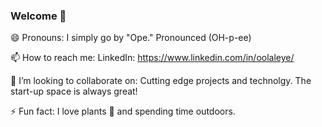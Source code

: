<h3> Welcome 👋 </h3>

<!--
**Op-Design/Op-Design** is a ✨ _special_ ✨ repository because its `README.md` (this file) appears on your GitHub profile.

Here are some ideas to get you started:

- 🔭 I’m currently working on ...
- 🌱 I’m currently learning ...
- 👯 I’m looking to collaborate on ...
- 🤔 I’m looking for help with ...
- 💬 Ask me about ...
- 📫 How to reach me: ...
- 😄 Pronouns: ...
- ⚡ Fun fact: ...
-->

😄 Pronouns:
I simply go by "Ope." Pronounced (OH-p-ee)

📫 How to reach me:
LinkedIn: https://www.linkedin.com/in/oolaleye/

👯 I’m looking to collaborate on:
Cutting edge projects and technolgy. The start-up space is always great!

⚡ Fun fact:
I love plants :sunflower: and spending time outdoors.
